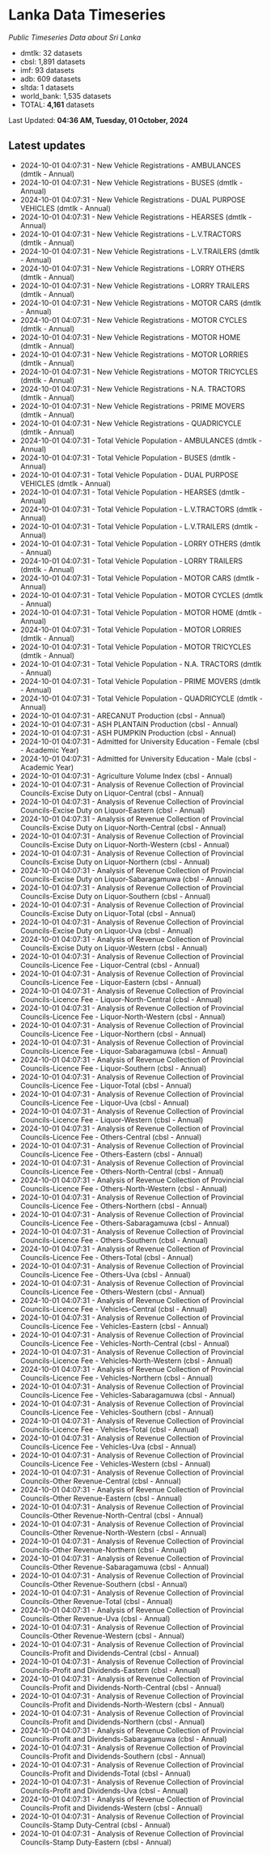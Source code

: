 # Lanka Data Timeseries
*Public Timeseries Data about Sri Lanka*

* dmtlk: 32 datasets
* cbsl: 1,891 datasets
* imf: 93 datasets
* adb: 609 datasets
* sltda: 1 datasets
* world_bank: 1,535 datasets
* TOTAL: **4,161** datasets

Last Updated: **04:36 AM, Tuesday, 01 October, 2024**

## Latest updates

* 2024-10-01 04:07:31 - New Vehicle Registrations - AMBULANCES (dmtlk - Annual)
* 2024-10-01 04:07:31 - New Vehicle Registrations - BUSES (dmtlk - Annual)
* 2024-10-01 04:07:31 - New Vehicle Registrations - DUAL PURPOSE VEHICLES (dmtlk - Annual)
* 2024-10-01 04:07:31 - New Vehicle Registrations - HEARSES (dmtlk - Annual)
* 2024-10-01 04:07:31 - New Vehicle Registrations - L.V.TRACTORS (dmtlk - Annual)
* 2024-10-01 04:07:31 - New Vehicle Registrations - L.V.TRAILERS (dmtlk - Annual)
* 2024-10-01 04:07:31 - New Vehicle Registrations - LORRY OTHERS (dmtlk - Annual)
* 2024-10-01 04:07:31 - New Vehicle Registrations - LORRY TRAILERS (dmtlk - Annual)
* 2024-10-01 04:07:31 - New Vehicle Registrations - MOTOR CARS (dmtlk - Annual)
* 2024-10-01 04:07:31 - New Vehicle Registrations - MOTOR CYCLES (dmtlk - Annual)
* 2024-10-01 04:07:31 - New Vehicle Registrations - MOTOR HOME (dmtlk - Annual)
* 2024-10-01 04:07:31 - New Vehicle Registrations - MOTOR LORRIES (dmtlk - Annual)
* 2024-10-01 04:07:31 - New Vehicle Registrations - MOTOR TRICYCLES (dmtlk - Annual)
* 2024-10-01 04:07:31 - New Vehicle Registrations - N.A. TRACTORS (dmtlk - Annual)
* 2024-10-01 04:07:31 - New Vehicle Registrations - PRIME MOVERS (dmtlk - Annual)
* 2024-10-01 04:07:31 - New Vehicle Registrations - QUADRICYCLE (dmtlk - Annual)
* 2024-10-01 04:07:31 - Total Vehicle Population - AMBULANCES (dmtlk - Annual)
* 2024-10-01 04:07:31 - Total Vehicle Population - BUSES (dmtlk - Annual)
* 2024-10-01 04:07:31 - Total Vehicle Population - DUAL PURPOSE VEHICLES (dmtlk - Annual)
* 2024-10-01 04:07:31 - Total Vehicle Population - HEARSES (dmtlk - Annual)
* 2024-10-01 04:07:31 - Total Vehicle Population - L.V.TRACTORS (dmtlk - Annual)
* 2024-10-01 04:07:31 - Total Vehicle Population - L.V.TRAILERS (dmtlk - Annual)
* 2024-10-01 04:07:31 - Total Vehicle Population - LORRY OTHERS (dmtlk - Annual)
* 2024-10-01 04:07:31 - Total Vehicle Population - LORRY TRAILERS (dmtlk - Annual)
* 2024-10-01 04:07:31 - Total Vehicle Population - MOTOR CARS (dmtlk - Annual)
* 2024-10-01 04:07:31 - Total Vehicle Population - MOTOR CYCLES (dmtlk - Annual)
* 2024-10-01 04:07:31 - Total Vehicle Population - MOTOR HOME (dmtlk - Annual)
* 2024-10-01 04:07:31 - Total Vehicle Population - MOTOR LORRIES (dmtlk - Annual)
* 2024-10-01 04:07:31 - Total Vehicle Population - MOTOR TRICYCLES (dmtlk - Annual)
* 2024-10-01 04:07:31 - Total Vehicle Population - N.A. TRACTORS (dmtlk - Annual)
* 2024-10-01 04:07:31 - Total Vehicle Population - PRIME MOVERS (dmtlk - Annual)
* 2024-10-01 04:07:31 - Total Vehicle Population - QUADRICYCLE (dmtlk - Annual)
* 2024-10-01 04:07:31 - ARECANUT Production (cbsl - Annual)
* 2024-10-01 04:07:31 - ASH PLANTAIN Production (cbsl - Annual)
* 2024-10-01 04:07:31 - ASH PUMPKIN Production (cbsl - Annual)
* 2024-10-01 04:07:31 - Admitted for University Education - Female (cbsl - Academic Year)
* 2024-10-01 04:07:31 - Admitted for University Education - Male (cbsl - Academic Year)
* 2024-10-01 04:07:31 - Agriculture Volume Index (cbsl - Annual)
* 2024-10-01 04:07:31 - Analysis of Revenue Collection of Provincial Councils-Excise Duty on Liquor-Central (cbsl - Annual)
* 2024-10-01 04:07:31 - Analysis of Revenue Collection of Provincial Councils-Excise Duty on Liquor-Eastern (cbsl - Annual)
* 2024-10-01 04:07:31 - Analysis of Revenue Collection of Provincial Councils-Excise Duty on Liquor-North-Central (cbsl - Annual)
* 2024-10-01 04:07:31 - Analysis of Revenue Collection of Provincial Councils-Excise Duty on Liquor-North-Western (cbsl - Annual)
* 2024-10-01 04:07:31 - Analysis of Revenue Collection of Provincial Councils-Excise Duty on Liquor-Northern (cbsl - Annual)
* 2024-10-01 04:07:31 - Analysis of Revenue Collection of Provincial Councils-Excise Duty on Liquor-Sabaragamuwa (cbsl - Annual)
* 2024-10-01 04:07:31 - Analysis of Revenue Collection of Provincial Councils-Excise Duty on Liquor-Southern (cbsl - Annual)
* 2024-10-01 04:07:31 - Analysis of Revenue Collection of Provincial Councils-Excise Duty on Liquor-Total (cbsl - Annual)
* 2024-10-01 04:07:31 - Analysis of Revenue Collection of Provincial Councils-Excise Duty on Liquor-Uva (cbsl - Annual)
* 2024-10-01 04:07:31 - Analysis of Revenue Collection of Provincial Councils-Excise Duty on Liquor-Western (cbsl - Annual)
* 2024-10-01 04:07:31 - Analysis of Revenue Collection of Provincial Councils-Licence Fee - Liquor-Central (cbsl - Annual)
* 2024-10-01 04:07:31 - Analysis of Revenue Collection of Provincial Councils-Licence Fee - Liquor-Eastern (cbsl - Annual)
* 2024-10-01 04:07:31 - Analysis of Revenue Collection of Provincial Councils-Licence Fee - Liquor-North-Central (cbsl - Annual)
* 2024-10-01 04:07:31 - Analysis of Revenue Collection of Provincial Councils-Licence Fee - Liquor-North-Western (cbsl - Annual)
* 2024-10-01 04:07:31 - Analysis of Revenue Collection of Provincial Councils-Licence Fee - Liquor-Northern (cbsl - Annual)
* 2024-10-01 04:07:31 - Analysis of Revenue Collection of Provincial Councils-Licence Fee - Liquor-Sabaragamuwa (cbsl - Annual)
* 2024-10-01 04:07:31 - Analysis of Revenue Collection of Provincial Councils-Licence Fee - Liquor-Southern (cbsl - Annual)
* 2024-10-01 04:07:31 - Analysis of Revenue Collection of Provincial Councils-Licence Fee - Liquor-Total (cbsl - Annual)
* 2024-10-01 04:07:31 - Analysis of Revenue Collection of Provincial Councils-Licence Fee - Liquor-Uva (cbsl - Annual)
* 2024-10-01 04:07:31 - Analysis of Revenue Collection of Provincial Councils-Licence Fee - Liquor-Western (cbsl - Annual)
* 2024-10-01 04:07:31 - Analysis of Revenue Collection of Provincial Councils-Licence Fee - Others-Central (cbsl - Annual)
* 2024-10-01 04:07:31 - Analysis of Revenue Collection of Provincial Councils-Licence Fee - Others-Eastern (cbsl - Annual)
* 2024-10-01 04:07:31 - Analysis of Revenue Collection of Provincial Councils-Licence Fee - Others-North-Central (cbsl - Annual)
* 2024-10-01 04:07:31 - Analysis of Revenue Collection of Provincial Councils-Licence Fee - Others-North-Western (cbsl - Annual)
* 2024-10-01 04:07:31 - Analysis of Revenue Collection of Provincial Councils-Licence Fee - Others-Northern (cbsl - Annual)
* 2024-10-01 04:07:31 - Analysis of Revenue Collection of Provincial Councils-Licence Fee - Others-Sabaragamuwa (cbsl - Annual)
* 2024-10-01 04:07:31 - Analysis of Revenue Collection of Provincial Councils-Licence Fee - Others-Southern (cbsl - Annual)
* 2024-10-01 04:07:31 - Analysis of Revenue Collection of Provincial Councils-Licence Fee - Others-Total (cbsl - Annual)
* 2024-10-01 04:07:31 - Analysis of Revenue Collection of Provincial Councils-Licence Fee - Others-Uva (cbsl - Annual)
* 2024-10-01 04:07:31 - Analysis of Revenue Collection of Provincial Councils-Licence Fee - Others-Western (cbsl - Annual)
* 2024-10-01 04:07:31 - Analysis of Revenue Collection of Provincial Councils-Licence Fee - Vehicles-Central (cbsl - Annual)
* 2024-10-01 04:07:31 - Analysis of Revenue Collection of Provincial Councils-Licence Fee - Vehicles-Eastern (cbsl - Annual)
* 2024-10-01 04:07:31 - Analysis of Revenue Collection of Provincial Councils-Licence Fee - Vehicles-North-Central (cbsl - Annual)
* 2024-10-01 04:07:31 - Analysis of Revenue Collection of Provincial Councils-Licence Fee - Vehicles-North-Western (cbsl - Annual)
* 2024-10-01 04:07:31 - Analysis of Revenue Collection of Provincial Councils-Licence Fee - Vehicles-Northern (cbsl - Annual)
* 2024-10-01 04:07:31 - Analysis of Revenue Collection of Provincial Councils-Licence Fee - Vehicles-Sabaragamuwa (cbsl - Annual)
* 2024-10-01 04:07:31 - Analysis of Revenue Collection of Provincial Councils-Licence Fee - Vehicles-Southern (cbsl - Annual)
* 2024-10-01 04:07:31 - Analysis of Revenue Collection of Provincial Councils-Licence Fee - Vehicles-Total (cbsl - Annual)
* 2024-10-01 04:07:31 - Analysis of Revenue Collection of Provincial Councils-Licence Fee - Vehicles-Uva (cbsl - Annual)
* 2024-10-01 04:07:31 - Analysis of Revenue Collection of Provincial Councils-Licence Fee - Vehicles-Western (cbsl - Annual)
* 2024-10-01 04:07:31 - Analysis of Revenue Collection of Provincial Councils-Other Revenue-Central (cbsl - Annual)
* 2024-10-01 04:07:31 - Analysis of Revenue Collection of Provincial Councils-Other Revenue-Eastern (cbsl - Annual)
* 2024-10-01 04:07:31 - Analysis of Revenue Collection of Provincial Councils-Other Revenue-North-Central (cbsl - Annual)
* 2024-10-01 04:07:31 - Analysis of Revenue Collection of Provincial Councils-Other Revenue-North-Western (cbsl - Annual)
* 2024-10-01 04:07:31 - Analysis of Revenue Collection of Provincial Councils-Other Revenue-Northern (cbsl - Annual)
* 2024-10-01 04:07:31 - Analysis of Revenue Collection of Provincial Councils-Other Revenue-Sabaragamuwa (cbsl - Annual)
* 2024-10-01 04:07:31 - Analysis of Revenue Collection of Provincial Councils-Other Revenue-Southern (cbsl - Annual)
* 2024-10-01 04:07:31 - Analysis of Revenue Collection of Provincial Councils-Other Revenue-Total (cbsl - Annual)
* 2024-10-01 04:07:31 - Analysis of Revenue Collection of Provincial Councils-Other Revenue-Uva (cbsl - Annual)
* 2024-10-01 04:07:31 - Analysis of Revenue Collection of Provincial Councils-Other Revenue-Western (cbsl - Annual)
* 2024-10-01 04:07:31 - Analysis of Revenue Collection of Provincial Councils-Profit and Dividends-Central (cbsl - Annual)
* 2024-10-01 04:07:31 - Analysis of Revenue Collection of Provincial Councils-Profit and Dividends-Eastern (cbsl - Annual)
* 2024-10-01 04:07:31 - Analysis of Revenue Collection of Provincial Councils-Profit and Dividends-North-Central (cbsl - Annual)
* 2024-10-01 04:07:31 - Analysis of Revenue Collection of Provincial Councils-Profit and Dividends-North-Western (cbsl - Annual)
* 2024-10-01 04:07:31 - Analysis of Revenue Collection of Provincial Councils-Profit and Dividends-Northern (cbsl - Annual)
* 2024-10-01 04:07:31 - Analysis of Revenue Collection of Provincial Councils-Profit and Dividends-Sabaragamuwa (cbsl - Annual)
* 2024-10-01 04:07:31 - Analysis of Revenue Collection of Provincial Councils-Profit and Dividends-Southern (cbsl - Annual)
* 2024-10-01 04:07:31 - Analysis of Revenue Collection of Provincial Councils-Profit and Dividends-Total (cbsl - Annual)
* 2024-10-01 04:07:31 - Analysis of Revenue Collection of Provincial Councils-Profit and Dividends-Uva (cbsl - Annual)
* 2024-10-01 04:07:31 - Analysis of Revenue Collection of Provincial Councils-Profit and Dividends-Western (cbsl - Annual)
* 2024-10-01 04:07:31 - Analysis of Revenue Collection of Provincial Councils-Stamp Duty-Central (cbsl - Annual)
* 2024-10-01 04:07:31 - Analysis of Revenue Collection of Provincial Councils-Stamp Duty-Eastern (cbsl - Annual)